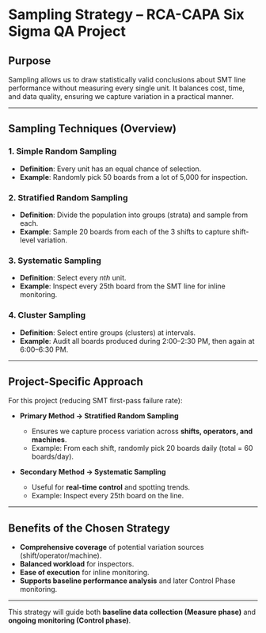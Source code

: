 # Sampling Strategy – RCA-CAPA Six Sigma QA Project

## Purpose
Sampling allows us to draw statistically valid conclusions about SMT line performance without measuring every single unit. It balances cost, time, and data quality, ensuring we capture variation in a practical manner.

---

## Sampling Techniques (Overview)

### 1. Simple Random Sampling
- **Definition**: Every unit has an equal chance of selection.
- **Example**: Randomly pick 50 boards from a lot of 5,000 for inspection.

### 2. Stratified Random Sampling
- **Definition**: Divide the population into groups (strata) and sample from each.
- **Example**: Sample 20 boards from each of the 3 shifts to capture shift-level variation.

### 3. Systematic Sampling
- **Definition**: Select every *nth* unit.
- **Example**: Inspect every 25th board from the SMT line for inline monitoring.

### 4. Cluster Sampling
- **Definition**: Select entire groups (clusters) at intervals.
- **Example**: Audit all boards produced during 2:00–2:30 PM, then again at 6:00–6:30 PM.

---

## Project-Specific Approach

For this project (reducing SMT first-pass failure rate):

- **Primary Method → Stratified Random Sampling**
  - Ensures we capture process variation across **shifts, operators, and machines**.
  - Example: From each shift, randomly pick 20 boards daily (total = 60 boards/day).

- **Secondary Method → Systematic Sampling**
  - Useful for **real-time control** and spotting trends.
  - Example: Inspect every 25th board on the line.

---

## Benefits of the Chosen Strategy
- **Comprehensive coverage** of potential variation sources (shift/operator/machine).
- **Balanced workload** for inspectors.
- **Ease of execution** for inline monitoring.
- **Supports baseline performance analysis** and later Control Phase monitoring.

---

This strategy will guide both **baseline data collection (Measure phase)** and **ongoing monitoring (Control phase)**.

